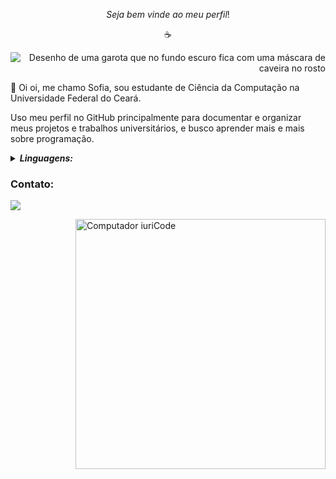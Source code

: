 $$Seja \ bem \ vinde \ ao \ meu \ perfil!$$

<p align ="center"> ☕️ </p>
<picture align = "right">
  <source media="(prefers-color-scheme: dark)" srcset="https://github.com/xofiaxinha/xofiaxinha/blob/main/181%20Sem%20T%C3%ADtulo2_20230420152902.png">
  <source media="(prefers-color-scheme: light)" srcset="https://github.com/xofiaxinha/xofiaxinha/blob/main/181%20Sem%20T%C3%ADtulo_20230420152915.png">
  <img alt="Desenho de uma garota que no fundo escuro fica com uma máscara de caveira no rosto" src="https://user-images.githubusercontent.com/25423296/163456779-a8556205-d0a5-45e2-ac17-42d089e3c3f8.png">
</picture>
<p align = "left">
  💙 Oi oi, me chamo Sofia, sou estudante de Ciência da Computação na Universidade Federal do Ceará.
</p>
<p align = "left">
  Uso meu perfil no GitHub principalmente para documentar e organizar meus projetos e trabalhos universitários, e busco aprender mais e mais sobre programação.
</p>


<p align = "left">
  <details>
    <summary><i><b>Linguagens:</b></i></summary>
    <p>🔹 C/C++</p>
    <p>🔹 Python</p>
  </details>
</p>

  ### Contato:
<p align = "left">
    <a href="#" alt="Linkedin">
    <img src="https://img.shields.io/badge/-Linkedin-0e76a8?style=flat-square&logo=Linkedin&logoColor=white&link=https://www.linkedin.com/in/xofiaxinha/" /></a>
</p>

<img src="https://github.com/xofiaxinha/xofiaxinha/blob/main/181%20Sem%20T%C3%ADtulo2_20230420152902.png" min-width="400px" max-width="400px" width="400px" align="right" alt="Computador iuriCode">
